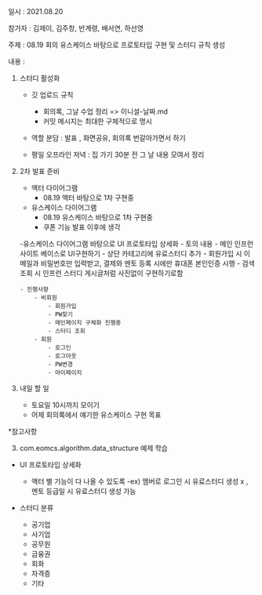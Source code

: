 일시 : 2021.08.20

참가자 : 김제이, 김주창, 반계령, 배서연, 하선영

주제 : 08.19 회의 유스케이스 바탕으로 프로토타입 구현 및 스터디 규칙 생성

내용 :

1.  스터디 활성화

    - 깃 업로드 규칙

      - 회의록, 그날 수업 정리 => 이니셜-날짜.md
      - 커밋 메시지는 최대한 구체적으로 명시

    - 역할 분담 : 발표 , 화면공유, 회의록 번갈아가면서 하기
    - 평일 오프라인 저녁 : 집 가기 30분 전 그 날 내용 모여서 정리

2.  2차 발표 준비

    - 액터 다이어그램
      - 08.19 액터 바탕으로 1차 구현중
    - 유스케이스 다이어그램
      - 08.19 유스케이스 바탕으로 1차 구현중
      - 쿠폰 기능 발표 이후에 생각

    -유스케이스 다이어그램 바탕으로 UI 프로토타입 상세화 - 토의 내용 - 메인 인프런 사이트 베이스로 UI구현하기 - 상단 카테고리에 유료스터디 추가 - 회원가입 시 이메일과 비밀번호만 입력받고, 결제와 멘토 등록 시에만 휴대폰 본인인증 시행 - 검색 조회 시 인프런 스터디 게시글처럼 사진없이 구현하기로함

        - 진행사항
        	- 비회원
        		- 회원가입
        		- PW찾기
        		- 메인페이지 구체화 진행중
        		- 스터디 조회
        	- 회원
        		- 로그인
        		- 로그아웃
        		- PW변경
        		- 마이페이지

3.  내일 할 일
    - 토요일 10시까지 모이기
    - 어제 회의록에서 얘기한 유스케이스 구현 목표

\*참고사항

3. com.eomcs.algorithm.data_structure 예제 학습

- UI 프로토타입 상세화

  - 액터 별 기능이 다 나올 수 있도록
    -ex) 멤버로 로그인 시 유료스터디 생성 x , 멘토 등급일 시 유료스터디 생성 가능

- 스터디 분류
  - 공기업
  - 사기업
  - 공무원
  - 금융권
  - 회화
  - 자격증
  - 기타
